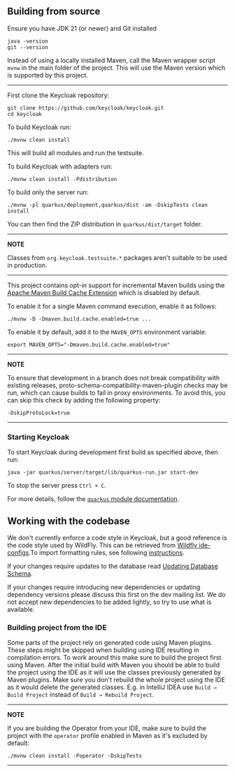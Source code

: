 ## Building from source

Ensure you have JDK 21 (or newer) and Git installed

    java -version
    git --version

Instead of using a locally installed Maven, call the Maven wrapper script `mvnw` in the main folder of the project.
This will use the Maven version which is supported by this project.

---    
First clone the Keycloak repository:
    
    git clone https://github.com/keycloak/keycloak.git
    cd keycloak
    
To build Keycloak run:

    ./mvnw clean install
    
This will build all modules and run the testsuite.

To build Keycloak with adapters run:

    ./mvnw clean install -Pdistribution

To build only the server run:

    ./mvnw -pl quarkus/deployment,quarkus/dist -am -DskipTests clean install

You can then find the ZIP distribution in `quarkus/dist/target` folder.

---
**NOTE**

Classes from `org.keycloak.testsuite.*` packages aren't suitable to be used in production.

---

This project contains opt-in support for incremental Maven builds using the [Apache Maven Build Cache Extension](https://github.com/apache/maven-build-cache-extension) which is disabled by default.

To enable it for a single Maven command execution, enable it as follows: 

    ./mvnw -D -Dmaven.build.cache.enabled=true ...

To enable it by default, add it to the `MAVEN_OPTS` environment variable:

    export MAVEN_OPTS="-Dmaven.build.cache.enabled=true"

---
**NOTE**

To ensure that development in a branch does not break compatibility with existing releases, proto-schema-compatibility-maven-plugin checks may be run, which can cause builds to fail in proxy environments.
To avoid this, you can skip this check by adding the following property:

    -DskipProtoLock=true

---

### Starting Keycloak

To start Keycloak during development first build as specified above, then run:

    java -jar quarkus/server/target/lib/quarkus-run.jar start-dev

To stop the server press `Ctrl + C`.

For more details, follow the [`quarkus` module documentation](../quarkus/README.md).

## Working with the codebase

We don't currently enforce a code style in Keycloak, but a good reference is the code style used by WildFly. This can be 
retrieved from [Wildfly ide-configs](https://github.com/wildfly/wildfly-core/tree/main/ide-configs).To import formatting 
rules, see following [instructions](http://community.jboss.org/wiki/ImportFormattingRules).

If your changes require updates to the database read [Updating Database Schema](updating-database-schema.md).

If your changes require introducing new dependencies or updating dependency versions please discuss this first on the
dev mailing list. We do not accept new dependencies to be added lightly, so try to use what is available.

### Building project from the IDE

Some parts of the project rely on generated code using Maven plugins. These steps might be skipped when building using
IDE resulting in compilation errors. To work around this make sure to build the project first using Maven. After the
initial build with Maven you should be able to build the project using the IDE as it will use the classes previously
generated by Maven plugins. Make sure you don't rebuild the whole project using the IDE as it would delete the generated
classes. E.g. in IntelliJ IDEA use `Build → Build Project` instead of `Build → Rebuild Project`.

---
**NOTE**

If you are building the Operator from your IDE, make sure to build the project with the `operator` profile enabled in Maven
as it's excluded by default:

    ./mvnw clean install -Poperator -DskipTests

---
